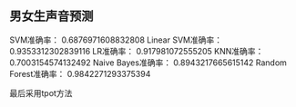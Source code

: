 ## 男女生声音预测
SVM准确率： 0.6876971608832808
Linear SVM准确率： 0.9353312302839116
LR准确率： 0.917981072555205
KNN准确率： 0.7003154574132492
Naive Bayes准确率： 0.8943217665615142
Random Forest准确率： 0.9842271293375394

最后采用tpot方法
